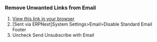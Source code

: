 ### Remove Unwanted Links from Email

1. [View this link in your browser](https://discuss.erpnext.com/t/remove-view-this-from-your-browser-link/13279/4?u=manan_shah)
2. [Sent via ERPNext]System Settings>Email>Disable Standard Email Footer
3. Uncheck Send Unsubscribe with Email
